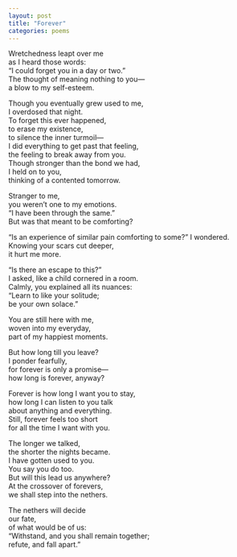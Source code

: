 ```yaml
---
layout: post
title: "Forever"
categories: poems
---
```


Wretchedness leapt over me  
as I heard those words:  
“I could forget you in a day or two.”  
The thought of meaning nothing to you—  
a blow to my self-esteem.  

Though you eventually grew used to me,  
I overdosed that night.  
To forget this ever happened,  
to erase my existence,  
to silence the inner turmoil—  
I did everything to get past that feeling,  
the feeling to break away from you.  
Though stronger than the bond we had,  
I held on to you,  
thinking of a contented tomorrow.  

Stranger to me,  
you weren’t one to my emotions.  
“I have been through the same.”  
But was that meant to be comforting?  

“Is an experience of similar pain comforting to some?” I wondered.  
Knowing your scars cut deeper,  
it hurt me more.  

“Is there an escape to this?”  
I asked, like a child cornered in a room.  
Calmly, you explained all its nuances:  
“Learn to like your solitude;  
be your own solace.”  

You are still here with me,  
woven into my everyday,  
part of my happiest moments.  

But how long till you leave?  
I ponder fearfully,  
for forever is only a promise—  
how long is forever, anyway?  

Forever is how long I want you to stay,  
how long I can listen to you talk  
about anything and everything.  
Still, forever feels too short  
for all the time I want with you.  

The longer we talked,  
the shorter the nights became.  
I have gotten used to you.  
You say you do too.  
But will this lead us anywhere?  
At the crossover of forevers,  
we shall step into the nethers.  

The nethers will decide  
our fate,  
of what would be of us:  
“Withstand, and you shall remain together;  
refute, and fall apart.”  

